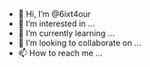 - 👋 Hi, I’m @6ixt4our
- 👀 I’m interested in ...
- 🌱 I’m currently learning ...
- 💞️ I’m looking to collaborate on ...
- 📫 How to reach me ...

<!---
6ixt4our/6ixt4our is a ✨ special ✨ repository because its `README.md` (this file)
--->
